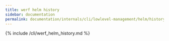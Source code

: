 ```yaml
---
title: werf helm history
sidebar: documentation
permalink: documentation/internals/cli/lowlevel-management/helm/history.html
---
```


{% include /cli/werf_helm_history.md %}
